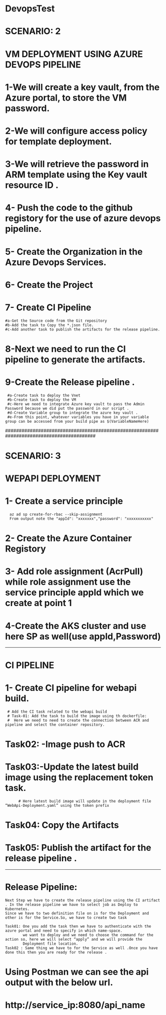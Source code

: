 # DevopsTest
# SCENARIO: 2
# VM DEPLOYMENT USING AZURE DEVOPS PIPELINE
#  1-We will create a key vault, from the Azure portal, to store the VM password. 

  #   2-We will configure access policy for template deployment.


 #   3-We will retrieve the password in ARM template using the Key vault resource ID .




# 4- Push the code to the github registory for the use of azure devops pipeline.



# 5- Create the Organization in the Azure Devops Services.

# 6- Create the Project 

# 7- Create CI Pipeline

    #a-Get the Source code from the Git repository
    #b-Add the task to Copy the *.json file.
    #c-Add another task to publish the artifacts for the release pipeline.
# 8-Next we need to run the CI pipeline to generate the artifacts.

# 9-Create the Release pipeline .

     #a-Create task to deploy the Vnet 
     #b-Create task to deploy the VM
     #c-Here we need to integrate Azure key vault to pass the Admin Password because we did put the password in our script .
     #d-Create Variable group to integrate the azure key vault .
     #e-From this point, whatever variables you have in your variable group can be accessed from your build pipe as $(VariableNameHere)


#########################################################################################
# SCENARIO: 3
#  WEPAPI DEPLOYMENT

#  1- Create a service principle 
      az ad sp create-for-rbac --skip-assignment
      From output note the "appId": "xxxxxxx","password": "xxxxxxxxxxx"
#  2- Create the Azure Container Registory 
#  3- Add role assignment (AcrPull) while role assignment use the service principle appId which we create at point 1
#  4-Create the AKS cluster and use here SP as well(use appId,Password)
--------------------------------------------------------------------------------------------
#  CI PIPELINE
# 1- Create CI pipeline for webapi build.
     # Add the CI task related to the webapi build
     # Task-01: Add the task to build the image using th dockerfile:
     #  Here we need to need to create the connection between ACR and pipeline and select the container repository.
   
# Task02: -Image push to ACR
# Task03:-Update the latest build image using the replacement token task.
          # Here latest build image will update in the deployment file “WebApi-Deployment.yaml” using the token prefix
# Task04: Copy the Artifacts
# Task05: Publish the artifact for the release pipeline .

----------------------------------------------------------------------------
# Release Pipeline:
    Next Step we have to create the release pipeline using the CI artifact . In the release pipeline we have to select job as Deploy to Kubernetes.
    Since we have to two definition file on is for the Deployment and other is for the Service.So, we have to create two task 

    Task01: One you add the task then we have to authenticate with the azure portal and need to specify in which name-space.
            we want to deploy and we need to choose the command for the action so, here we will select “apply” and we will provide the
            Deployment file location.
    Task02 : Same thing we have to for the Service as well .Once you have done this then you are ready for the release .


# Using Postman we can see the api output with the below url.
# http://service_ip:8080/api_name
  
